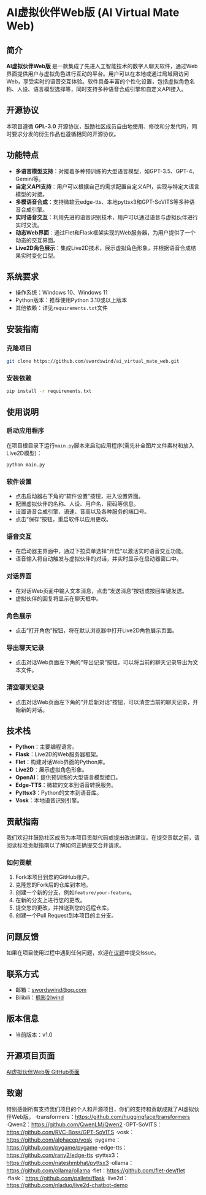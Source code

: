 # AI虚拟伙伴Web版 (AI Virtual Mate Web)

## 简介

**AI虚拟伙伴Web版** 是一款集成了先进人工智能技术的数字人聊天软件，通过Web界面提供用户与虚拟角色进行互动的平台。用户可以在本地或通过局域网访问Web，享受实时的语音交互体验。软件具备丰富的个性化设置，包括虚拟角色名称、人设、语言模型选择等，同时支持多种语音合成引擎和自定义API接入。

## 开源协议

本项目遵循 **GPL-3.0** 开源协议，鼓励社区成员自由地使用、修改和分发代码，同时要求分发的衍生作品也遵循相同的开源协议。

## 功能特点

- **多语言模型支持**：对接着多种预训练的大型语言模型，如GPT-3.5、GPT-4、Gemini等。
- **自定义API支持**：用户可以根据自己的需求配置自定义API，实现与特定大语言模型的对接。
- **多模语音合成**：支持微软云edge-tts、本地pyttsx3和GPT-SoVITS等多种语音合成引擎。
- **实时语音交互**：利用先进的语音识别技术，用户可以通过语音与虚拟伙伴进行实时交流。
- **动态Web界面**：通过Flet和Flask框架实现的Web服务器，为用户提供了一个动态的交互界面。
- **Live2D角色展示**：集成Live2D技术，展示虚拟角色形象，并根据语音合成结果实时变化口型。

## 系统要求

- 操作系统：Windows 10、Windows 11
- Python版本：推荐使用Python 3.10或以上版本
- 其他依赖：详见`requirements.txt`文件

## 安装指南

### 克隆项目

```bash
git clone https://github.com/swordswind/ai_virtual_mate_web.git
```

### 安装依赖

```bash
pip install -r requirements.txt
```

## 使用说明

### 启动应用程序

在项目根目录下运行`main.py`脚本来启动应用程序(需先补全图片文件素材和放入Live2D模型)：

```bash
python main.py
```

### 软件设置

- 点击启动器右下角的“软件设置”按钮，进入设置界面。
- 配置虚拟伙伴的名称、人设、用户名、密码等信息。
- 设置语音合成引擎、语速、音高以及各种服务的端口号。
- 点击“保存”按钮，重启软件以应用更改。

### 语音交互

- 在启动器主界面中，通过下拉菜单选择“开启”以激活实时语音交互功能。
- 语音输入将自动触发与虚拟伙伴的对话，并实时显示在启动器窗口中。

### 对话界面

- 在对话Web页面中输入文本消息，点击“发送消息”按钮或按回车键发送。
- 虚拟伙伴的回复将显示在聊天框中。

### 角色展示

- 点击“打开角色”按钮，将在默认浏览器中打开Live2D角色展示页面。

### 导出聊天记录

- 点击对话Web页面左下角的“导出记录”按钮，可以将当前的聊天记录导出为文本文件。

### 清空聊天记录

- 点击对话Web页面左下角的“开启新对话”按钮，可以清空当前的聊天记录，开始新的对话。

## 技术栈

- **Python**：主要编程语言。
- **Flask**：Live2D的Web服务器框架。
- **Flet**：构建对话Web界面的Python库。
- **Live2D**：展示虚拟角色形象。
- **OpenAI**：提供预训练的大型语言模型接口。
- **Edge-TTS**：微软的文本到语音转换服务。
- **Pyttsx3**：Python的文本到语音库。
- **Vosk**：本地语音识别引擎。

## 贡献指南

我们欢迎并鼓励社区成员为本项目贡献代码或提出改进建议。在提交贡献之前，请阅读标准贡献指南以了解如何正确提交合并请求。

### 如何贡献

1. Fork本项目到您的GitHub账户。
2. 克隆您的Fork后的仓库到本地。
3. 创建一个新的分支，例如`feature/your-feature`。
4. 在新的分支上进行您的更改。
5. 提交您的更改，并推送到您的远程仓库。
6. 创建一个Pull Request到本项目的主分支。

## 问题反馈

如果在项目使用过程中遇到任何问题，欢迎在[议题](https://github.com/swordswind/ai_virtual_mate_web/issues)中提交Issue。

## 联系方式

- 邮箱：swordswind@qq.com
- Bilibili：[枫影剑wind](https://space.bilibili.com/106439263)

## 版本信息

- 当前版本：v1.0

## 开源项目页面

[AI虚拟伙伴Web版 GitHub页面](https://github.com/swordswind/ai_virtual_mate_web)

## 致谢

特别感谢所有支持我们项目的个人和开源项目，你们的支持和贡献成就了AI虚拟伙伴Web版。
·transformers：https://github.com/huggingface/transformers
·Qwen2：https://github.com/QwenLM/Qwen2
·GPT-SoVITS：https://github.com/RVC-Boss/GPT-SoVITS
·vosk：https://github.com/alphacep/vosk
·pygame：https://github.com/pygame/pygame
·edge-tts：https://github.com/rany2/edge-tts
·pyttsx3：https://github.com/nateshmbhat/pyttsx3
·ollama：https://github.com/ollama/ollama
·flet：https://github.com/flet-dev/flet
·flask：https://github.com/pallets/flask
·live2d：https://github.com/nladuo/live2d-chatbot-demo
